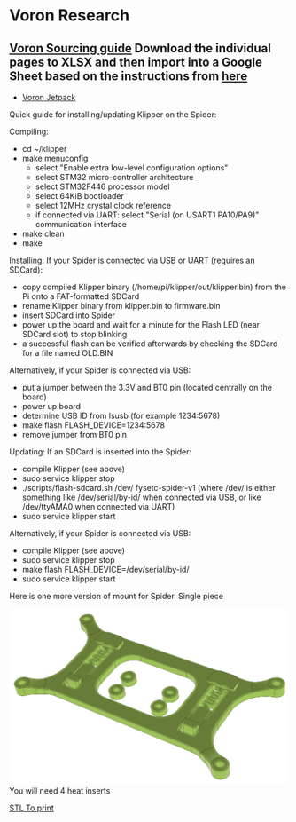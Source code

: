 # Voron Research

[Voron Sourcing guide](https://vorondesign.com/sourcing_guide)
Download the individual pages to XLSX and then import into a Google Sheet based on the instructions from [here](https://tanaikech.github.io/2020/04/27/workaround-for-retrieving-direct-links-of-all-sheets-from-url-of-2pacx-of-web-published-google-spreadsheet/)
- 
- [Voron Jetpack](https://docs.google.com/spreadsheets/d/e/2PACX-1vS_jv9UtoSkgQoYD47VE9wIpTnjsEbzAREPG8895b6UL0v99OIfVEJQ4BHl2w_Rn6V0YUe1ldfPjone/pub?gid=987152919&output=xlsx)

Quick guide for installing/updating Klipper on the Spider:

Compiling:
- cd ~/klipper
- make menuconfig
  - select "Enable extra low-level configuration options"
  - select STM32 micro-controller architecture
  - select STM32F446 processor model
  - select 64KiB bootloader
  - select 12MHz crystal clock reference
  - if connected via UART: select "Serial (on USART1 PA10/PA9)" communication interface
- make clean
- make

Installing:
If your Spider is connected via USB or UART (requires an SDCard):
- copy compiled Klipper binary (/home/pi/klipper/out/klipper.bin) from the Pi onto a FAT-formatted SDCard
- rename Klipper binary from klipper.bin to firmware.bin
- insert SDCard into Spider
- power up the board and wait for a minute for the Flash LED (near SDCard slot) to stop blinking
- a successful flash can be verified afterwards by checking the SDCard for a file named OLD.BIN

Alternatively, if your Spider is connected via USB:
- put a jumper between the 3.3V and BT0 pin (located centrally on the board)
- power up board
- determine USB ID from lsusb (for example 1234:5678)
- make flash FLASH_DEVICE=1234:5678
- remove jumper from BT0 pin

Updating:
If an SDCard is inserted into the Spider:
- compile Klipper (see above)
- sudo service klipper stop
- ./scripts/flash-sdcard.sh /dev/<serial-device> fysetc-spider-v1 (where /dev/<serial-device> is either something like /dev/serial/by-id/<spider-serial-port> when connected via USB, or like /dev/ttyAMA0 when connected via UART)
- sudo service klipper start

Alternatively, if your Spider is connected via USB:
- compile Klipper (see above)
- sudo service klipper stop
- make flash FLASH_DEVICE=/dev/serial/by-id/<spider-serial-port>
- sudo service klipper start


Here is one more version of mount for Spider. Single piece 

![Rendered image of the mount](spider-din-mount-render.png)
You will need 4 heat inserts

[STL To print](Spider_Mount_DIN-Rail_slim.stl)

